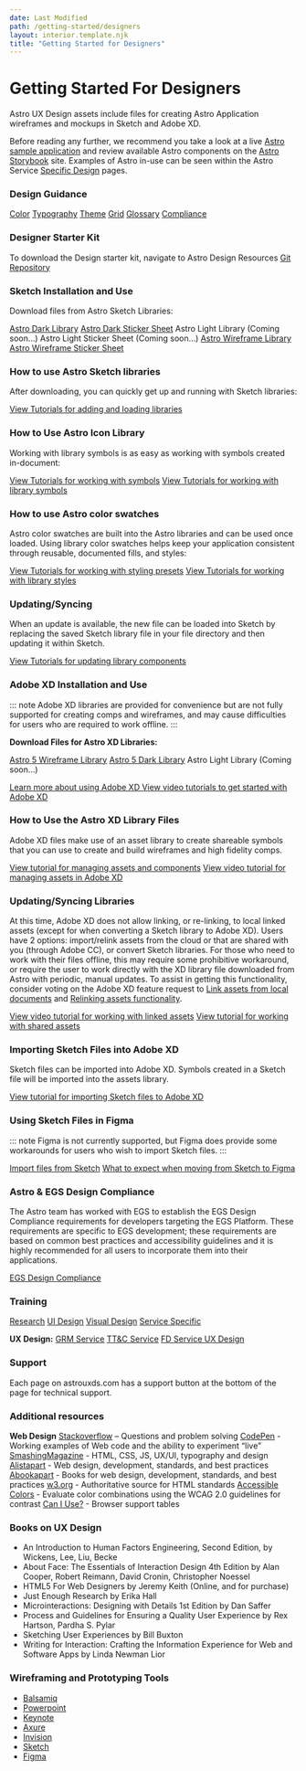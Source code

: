 ```yaml
---
date: Last Modified
path: /getting-started/designers
layout: interior.template.njk
title: "Getting Started for Designers"
---
```


# Getting Started For Designers

Astro UX Design assets include files for creating Astro Application wireframes and mockups in Sketch and Adobe XD.

Before reading any further, we recommend you take a look at a live [Astro sample application](https://sample-app.astrouxds.com/) and review available Astro components on the [Astro Storybook](https://astro-components.netlify.app/?path=/story/astro-uxds-welcome--start-here) site. Examples of Astro in-use can be seen within the Astro Service [Specific Design](/service-specific-ux-design/) pages.

### Design Guidance
[Color](/design-guidelines/color/)
[Typography](/design-guidelines/typography/)
[Theme](/design-guidelines/theme/)
[Grid](/design-guidelines/grid/)
[Glossary](/design-guidelines/glossary/)
[Compliance](/design-guidelines/compliance/)

### Designer Starter Kit

To download the Design starter kit, navigate to Astro Design Resources [Git Repository](https://github.com/RocketCommunicationsInc/astro-design-resources)

### Sketch Installation and Use
Download files from Astro Sketch Libraries:

[Astro Dark Library](https://github.com/RocketCommunicationsInc/astro-design-resources/raw/master/Sketch/Astro%20Dark%20Library.sketch)
[Astro Dark Sticker Sheet](https://github.com/RocketCommunicationsInc/astro-design-resources/raw/master/Sketch/Astro%20Dark%20Stickersheet.sketch)
Astro Light Library (Coming soon…)
Astro Light Sticker Sheet (Coming soon…)
[Astro Wireframe Library](https://github.com/RocketCommunicationsInc/astro-design-resources/raw/master/Sketch/Astro%20Wireframe%20Library.sketch)
[Astro Wireframe Sticker Sheet](https://github.com/RocketCommunicationsInc/astro-design-resources/raw/master/Sketch/Astro%20Wireframe%20Stickersheet.sketch)




### How to use Astro Sketch libraries

After downloading, you can quickly get up and running with Sketch libraries:

[View Tutorials for adding and loading libraries ](https://www.sketch.com/docs/libraries/)


### How to Use Astro Icon Library

Working with library symbols is as easy as working with symbols created in-document:

[View Tutorials for working with symbols](https://www.sketch.com/docs/symbols/)
[View Tutorials for working with library symbols](https://www.sketch.com/docs/libraries/#library-symbols)

### How to use Astro color swatches

Astro color swatches are built into the Astro libraries and can be used once loaded. Using library color swatches helps keep your application consistent through reusable, documented fills, and styles:

[View Tutorials for working with styling presets](https://www.sketch.com/docs/styling/#presets)
[View Tutorials for working with library styles](https://www.sketch.com/docs/libraries/#library-styles)

### Updating/Syncing
When an update is available, the new file can be loaded into Sketch by replacing the saved Sketch library file in your file directory and then updating it within Sketch.

[View Tutorials for updating library components](https://www.sketch.com/docs/libraries/#updating-library-components)

### Adobe XD Installation and Use
::: note
Adobe XD libraries are provided for convenience but are not fully supported for creating comps and wireframes, and may cause difficulties for users who are required to work offline.
:::

**Download Files for Astro XD Libraries:**

[Astro 5 Wireframe Library](https://github.com/RocketCommunicationsInc/astro-design-resources/raw/master/Adobe%20XD/Astro%205%20Wireframe%20Library.xd)
[Astro 5 Dark Library](https://github.com/RocketCommunicationsInc/astro-design-resources/raw/master/Adobe%20XD/Astro%205%20Dark%20Library.xd)
Astro Light Library (Coming soon…)

[Learn more about using Adobe XD ](https://helpx.adobe.com/xd/tutorials.html)
[View video tutorials to get started with Adobe XD](https://www.youtube.com/playlist?list=PLHjwuoik-ep1zZ_xheCvRL8KluMJMjYsV)

### How to Use the Astro XD Library Files

Adobe XD files make use of an asset library to create shareable symbols that you can use to create and build wireframes and high fidelity comps.

[View tutorial for managing assets and components](https://helpx.adobe.com/xd/help/work-with-assets-and-libraries-xd.html)
[View video tutorial for managing assets in Adobe XD](https://www.youtube.com/watch?v=wzEL4mhXiJM&feature=youtu.be)

### Updating/Syncing Libraries 

At this time, Adobe XD does not allow linking, or re-linking, to local linked assets (except for when converting a Sketch library to Adobe XD). Users have 2 options: import/relink assets from the cloud or that are shared with you (through Adobe CC), or convert Sketch libraries. For those who need to work with their files offline, this may require some prohibitive workaround, or require the user to work directly with the XD library file downloaded from Astro with periodic, manual updates. To assist in getting this functionality, consider voting on the Adobe XD feature request to [Link assets from local documents](https://adobexd.uservoice.com/forums/353007-adobe-xd-feature-requests/suggestions/37698904-link-assets-from-local-documents) and [Relinking assets functionality](https://adobexd.uservoice.com/forums/353007-adobe-xd-feature-requests/suggestions/37718911-relinking-assets-functionality).

[View video tutorial for working with linked assets](https://www.youtube.com/watch?v=0y27B0ZChhY&feature=youtu.be)
[View tutorial for working with shared assets](https://helpx.adobe.com/xd/help/work-with-assets-and-libraries-xd.html#share-assets)

### Importing Sketch Files into Adobe XD 

Sketch files can be imported into Adobe XD. Symbols created in a Sketch file will be imported into the assets library.

[View tutorial for importing Sketch files to Adobe XD](https://www.youtube.com/watch?v=T7BdBmqVUuM&feature=youtu.be)

### Using Sketch Files in Figma
::: note
Figma is not currently supported, but Figma does provide some workarounds for users who wish to import Sketch files.
:::

[Import files from Sketch](https://help.figma.com/hc/en-us/articles/360040514273-Import-files-from-Sketch)
[What to expect when moving from Sketch to Figma](https://www.figma.com/best-practices/what-to-expect-when-moving-from-sketch-to-figma/)


### Astro & EGS Design Compliance

The Astro team has worked with EGS to establish the EGS Design Compliance requirements for developers targeting the EGS Platform. These requirements are specific to EGS development; these requirements are based on common best practices and accessibility guidelines and it is highly recommended for all users to incorporate them into their applications.

[EGS Design Compliance](/design-guidelines/compliance/)

### Training
[Research](/design-process/research/)
[UI Design](/design-process/ui-design/)
[Visual Design](/design-process/visual-design/)
[Service Specific](/service-specific-ux-design/)

**UX Design:**
[GRM Service](/grm-service-ux-design/about-the-grm-designs/)
[TT&C Service](/ttc-service-ux-design/about-the-ttc-designs/)
[FD Service UX Design](/fd-service-ux-design/about-the-fd-designs/)


### Support

Each page on astrouxds.com has a support button at the bottom of the page for technical support.


### Additional resources

**Web Design**
[Stackoverflow](https://stackoverflow.com/) – Questions and problem solving
[CodePen](https://codepen.io/) - Working examples of Web code and the ability to experiment “live”
[SmashingMagazine](https://www.smashingmagazine.com/) - HTML, CSS, JS, UX/UI, typography and design
[Alistapart](https://alistapart.com/) - Web design, development, standards, and best practices
[Abookapart](https://abookapart.com/) - Books for web design, development, standards, and best practices
[w3.org](https://www.w3.org/) - Authoritative source for HTML standards
[Accessible Colors](https://accessible-colors.com/) - Evaluate color combinations using the WCAG 2.0 guidelines for contrast
[Can I Use?](https://www.caniuse.com/) - Browser support tables


### Books on UX Design
- An Introduction to Human Factors Engineering, Second Edition, by Wickens, Lee, Liu, Becke
- About Face: The Essentials of Interaction Design 4th Edition by Alan Cooper, Robert Reimann, David Cronin, Christopher Noessel
- HTML5 For Web Designers by Jeremy Keith (Online, and for purchase)
- Just Enough Research by Erika Hall
- Microinteractions: Designing with Details 1st Edition by Dan Saffer
- Process and Guidelines for Ensuring a Quality User Experience by Rex Hartson, Pardha S. Pylar
- Sketching User Experiences by Bill Buxton
- Writing for Interaction: Crafting the Information Experience for Web and Software Apps by Linda Newman Lior

### Wireframing and Prototyping Tools
- [Balsamiq](https://balsamiq.com/)
- [Powerpoint](https://www.microsoft.com/en-us/microsoft-365/powerpoint)
- [Keynote](https://www.apple.com/keynote/)
- [Axure](https://www.axure.com/)
- [Invision](https://www.invisionapp.com/)
- [Sketch](https://www.sketch.com/)
- [Figma](https://www.figma.com/)
